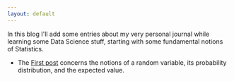 ```yaml
---
layout: default
---
```


In this blog I'll add some entries about my very personal journal while learning some Data Science stuff, starting with some fundamental notions of Statistics. 


- The [First post](./_posts/Erwartungswert.md) concerns the notions of a random variable, its probability distribution, and the expected value.


